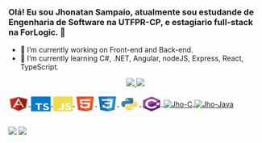 ### Olá! Eu sou Jhonatan Sampaio, atualmente sou estudande de Engenharia de Software na UTFPR-CP, e estagiario full-stack na ForLogic. 👋

- 🔭 I’m currently working on Front-end and Back-end.
- 🌱 I’m currently learning C#, .NET, Angular, nodeJS, Express, React, TypeScript.

<div align="center">
  <a href="https://github.com/jhosampaio">
  <img height="150em" src="https://github-readme-stats-sigma-five.vercel.app/api?username=jhosampaio&show_icons=true&theme=dracula&include_all_commits=true&count_private=true"/>
  <img height="150em" src="https://github-readme-stats-sigma-five.vercel.app/api/top-langs/?username=jhosampaio&layout=compact&langs_count=7&theme=dracula"/>
</div>

<div style="display: inline_block"><br>
  <img align="center" alt="Jho-Angular" height="30" width="40" src="https://raw.githubusercontent.com/devicons/devicon/1119b9f84c0290e0f0b38982099a2bd027a48bf1/icons/angularjs/angularjs-original.svg"> 
  <img align="center" alt="Jho-TS" height="30" width="40" src="https://raw.githubusercontent.com/devicons/devicon/1119b9f84c0290e0f0b38982099a2bd027a48bf1/icons/typescript/typescript-plain.svg"> 
  <img align="center" alt="Jho-Js" height="30" width="40" src="https://raw.githubusercontent.com/devicons/devicon/master/icons/javascript/javascript-plain.svg">    
  <img align="center" alt="Jho-HTML" height="30" width="40" src="https://raw.githubusercontent.com/devicons/devicon/master/icons/html5/html5-original.svg">
  <img align="center" alt="Jho-CSS" height="30" width="40" src="https://raw.githubusercontent.com/devicons/devicon/master/icons/css3/css3-original.svg">
  <img align="center" alt="Jho-Python" height="30" width="40" src="https://raw.githubusercontent.com/devicons/devicon/master/icons/python/python-original.svg">
  <img align="center" alt="Jho-Csharp" height="30" width="40" src="https://raw.githubusercontent.com/devicons/devicon/master/icons/csharp/csharp-original.svg">
  <img align="center" alt="Jho-C" height="30" width="40" src="https://cdn.jsdelivr.net/gh/devicons/devicon/icons/c/c-original.svg"/>
  <img align="center" alt="Jho-Java" height="30" width="40" src="https://cdn.jsdelivr.net/gh/devicons/devicon/icons/java/java-original.svg"/>        
 
</div>

##
<div>  
  <a href = "mailto:jhonatansampaio@utfpr.edu.br"><img src="https://img.shields.io/badge/-Gmail-%23333?style=for-the-badge&logo=gmail&logoColor=white" target="_blank"></a>
  <a href="https://www.linkedin.com/in/jhosampaio/" target="_blank"><img src="https://img.shields.io/badge/-LinkedIn-%230077B5?style=for-the-badge&logo=linkedin&logoColor=white" target="_blank"></a> 
 </div> 

